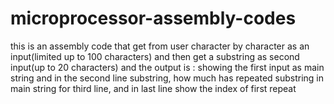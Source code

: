 # microprocessor-assembly-codes
this is an assembly code that get from user character by character as an input(limited up to 100 characters) and then get a substring  as second input(up to 20 characters) and the output is : showing the first input as main string and in the second line substring, how much has repeated substring in main string for third line, and in last line show the index of first repeat
